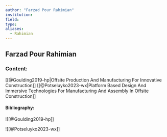 ```yaml
---
author: "Farzad Pour Rahimian"
institution:
field:
type:
aliases:
  - Rahimian
---
```


## Farzad Pour Rahimian

### Content:
[[@Goulding2019-hp|Offsite Production And Manufacturing For Innovative Construction]]
[[@Potseluyko2023-wx|Platform Based Design And Immersive Technologies For Manufacturing And Assembly In Offsite Construction]]

#### Bibliography:

![[@Goulding2019-hp]]

![[@Potseluyko2023-wx]]